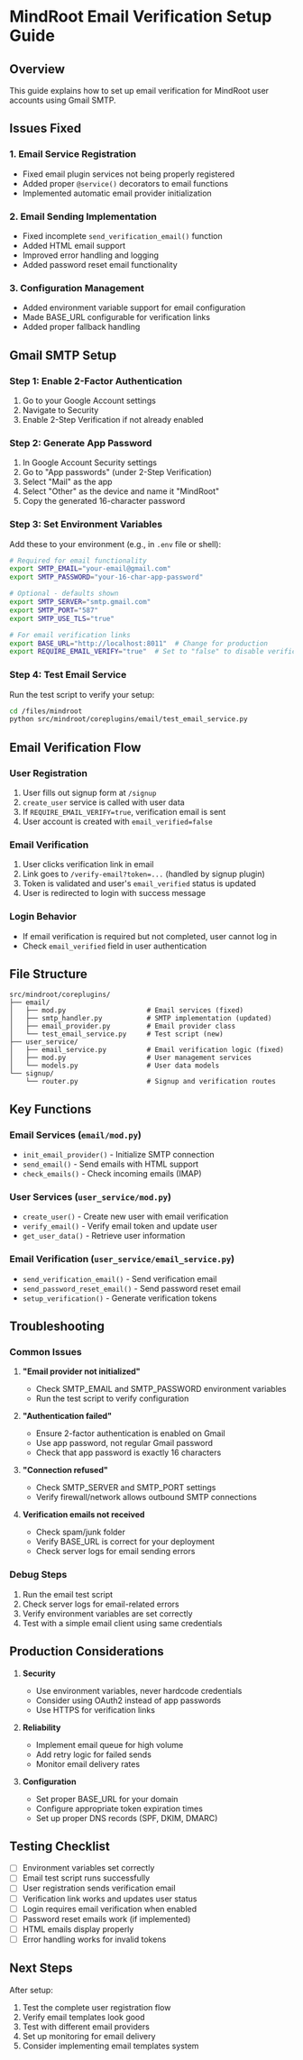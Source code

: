 # MindRoot Email Verification Setup Guide

## Overview
This guide explains how to set up email verification for MindRoot user accounts using Gmail SMTP.

## Issues Fixed

### 1. Email Service Registration
- Fixed email plugin services not being properly registered
- Added proper `@service()` decorators to email functions
- Implemented automatic email provider initialization

### 2. Email Sending Implementation
- Fixed incomplete `send_verification_email()` function
- Added HTML email support
- Improved error handling and logging
- Added password reset email functionality

### 3. Configuration Management
- Added environment variable support for email configuration
- Made BASE_URL configurable for verification links
- Added proper fallback handling

## Gmail SMTP Setup

### Step 1: Enable 2-Factor Authentication
1. Go to your Google Account settings
2. Navigate to Security
3. Enable 2-Step Verification if not already enabled

### Step 2: Generate App Password
1. In Google Account Security settings
2. Go to "App passwords" (under 2-Step Verification)
3. Select "Mail" as the app
4. Select "Other" as the device and name it "MindRoot"
5. Copy the generated 16-character password

### Step 3: Set Environment Variables

Add these to your environment (e.g., in `.env` file or shell):

```bash
# Required for email functionality
export SMTP_EMAIL="your-email@gmail.com"
export SMTP_PASSWORD="your-16-char-app-password"

# Optional - defaults shown
export SMTP_SERVER="smtp.gmail.com"
export SMTP_PORT="587"
export SMTP_USE_TLS="true"

# For email verification links
export BASE_URL="http://localhost:8011"  # Change for production
export REQUIRE_EMAIL_VERIFY="true"  # Set to "false" to disable verification
```

### Step 4: Test Email Service

Run the test script to verify your setup:

```bash
cd /files/mindroot
python src/mindroot/coreplugins/email/test_email_service.py
```

## Email Verification Flow

### User Registration
1. User fills out signup form at `/signup`
2. `create_user` service is called with user data
3. If `REQUIRE_EMAIL_VERIFY=true`, verification email is sent
4. User account is created with `email_verified=false`

### Email Verification
1. User clicks verification link in email
2. Link goes to `/verify-email?token=...` (handled by signup plugin)
3. Token is validated and user's `email_verified` status is updated
4. User is redirected to login with success message

### Login Behavior
- If email verification is required but not completed, user cannot log in
- Check `email_verified` field in user authentication

## File Structure

```
src/mindroot/coreplugins/
├── email/
│   ├── mod.py                    # Email services (fixed)
│   ├── smtp_handler.py           # SMTP implementation (updated)
│   ├── email_provider.py         # Email provider class
│   └── test_email_service.py     # Test script (new)
├── user_service/
│   ├── email_service.py          # Email verification logic (fixed)
│   ├── mod.py                    # User management services
│   └── models.py                 # User data models
└── signup/
    └── router.py                 # Signup and verification routes
```

## Key Functions

### Email Services (`email/mod.py`)
- `init_email_provider()` - Initialize SMTP connection
- `send_email()` - Send emails with HTML support
- `check_emails()` - Check incoming emails (IMAP)

### User Services (`user_service/mod.py`)
- `create_user()` - Create new user with email verification
- `verify_email()` - Verify email token and update user
- `get_user_data()` - Retrieve user information

### Email Verification (`user_service/email_service.py`)
- `send_verification_email()` - Send verification email
- `send_password_reset_email()` - Send password reset email
- `setup_verification()` - Generate verification tokens

## Troubleshooting

### Common Issues

1. **"Email provider not initialized"**
   - Check SMTP_EMAIL and SMTP_PASSWORD environment variables
   - Run the test script to verify configuration

2. **"Authentication failed"**
   - Ensure 2-factor authentication is enabled on Gmail
   - Use app password, not regular Gmail password
   - Check that app password is exactly 16 characters

3. **"Connection refused"**
   - Check SMTP_SERVER and SMTP_PORT settings
   - Verify firewall/network allows outbound SMTP connections

4. **Verification emails not received**
   - Check spam/junk folder
   - Verify BASE_URL is correct for your deployment
   - Check server logs for email sending errors

### Debug Steps

1. Run the email test script
2. Check server logs for email-related errors
3. Verify environment variables are set correctly
4. Test with a simple email client using same credentials

## Production Considerations

1. **Security**
   - Use environment variables, never hardcode credentials
   - Consider using OAuth2 instead of app passwords
   - Use HTTPS for verification links

2. **Reliability**
   - Implement email queue for high volume
   - Add retry logic for failed sends
   - Monitor email delivery rates

3. **Configuration**
   - Set proper BASE_URL for your domain
   - Configure appropriate token expiration times
   - Set up proper DNS records (SPF, DKIM, DMARC)

## Testing Checklist

- [ ] Environment variables set correctly
- [ ] Email test script runs successfully
- [ ] User registration sends verification email
- [ ] Verification link works and updates user status
- [ ] Login requires email verification when enabled
- [ ] Password reset emails work (if implemented)
- [ ] HTML emails display properly
- [ ] Error handling works for invalid tokens

## Next Steps

After setup:
1. Test the complete user registration flow
2. Verify email templates look good
3. Test with different email providers
4. Set up monitoring for email delivery
5. Consider implementing email templates system
